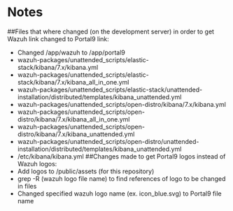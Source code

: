 # Notes
##Files that where changed (on the development server) in order to get Wazuh link changed to Portal9 link:
- Changed /app/wazuh to /app/portal9
- wazuh-packages/unattended_scripts/elastic-stack/kibana/7.x/kibana.yml
- wazuh-packages/unattended_scripts/elastic-stack/kibana/7.x/kibana_all_in_one.yml
- wazuh-packages/unattended_scripts/elastic-stack/unattended-installation/distributed/templates/kibana_unattended.yml
- wazuh-packages/unattended_scripts/open-distro/kibana/7.x/kibana.yml
- wazuh-packages/unattended_scripts/open-distro/kibana/7.x/kibana_all_in_one.yml
- wazuh-packages/unattended_scripts/open-distro/kibana/7.x/kibana_unattended.yml
- wazuh-packages/unattended_scripts/open-distro/unattended-installation/distributed/templates/kibana_unattended.yml
- /etc/kibana/kibana.yml
##Changes made to get Portal9 logos instead of Wazuh logos:
- Add logos to /public/assets (for this repository)
- grep -R (wazuh logo file name) to find references of logo to be changed in files
- Changed specified wazuh logo name (ex. icon_blue.svg) to Portal9 file name
